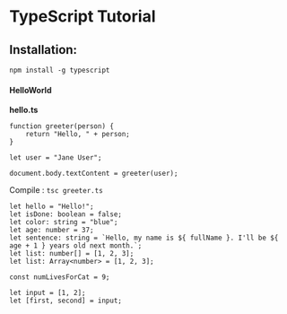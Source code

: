 # TypeScript Tutorial

## Installation:

`npm install -g typescript`

#### HelloWorld

**hello.ts**

```
function greeter(person) {
    return "Hello, " + person;
}

let user = "Jane User";

document.body.textContent = greeter(user);
```

Compile : `tsc greeter.ts` 

```
let hello = "Hello!";
let isDone: boolean = false;
let color: string = "blue";
let age: number = 37;
let sentence: string = `Hello, my name is ${ fullName }. I'll be ${ age + 1 } years old next month.`;
let list: number[] = [1, 2, 3];
let list: Array<number> = [1, 2, 3];

const numLivesForCat = 9;

let input = [1, 2];
let [first, second] = input;
```